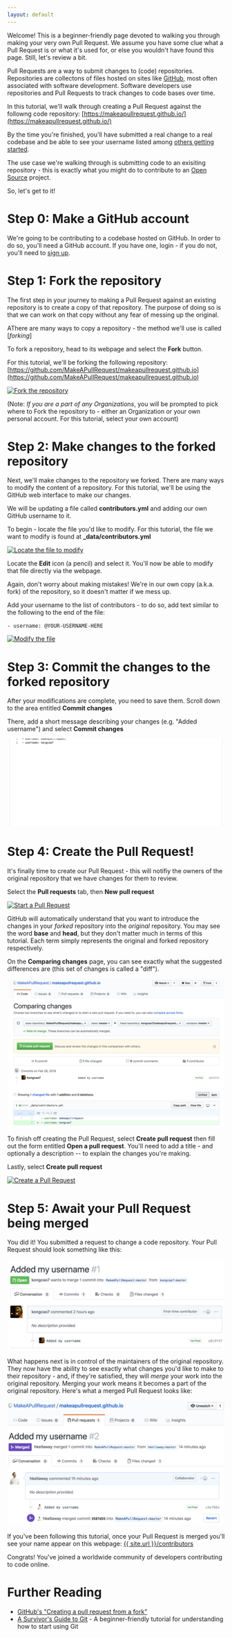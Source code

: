 ```yaml
---
layout: default
---
```


Welcome! This is a beginner-friendly page devoted to walking you through making your very own Pull Request. We assume you have some clue what a Pull Request is or what it's used for, or else you wouldn't have found this page. Still, let's review a bit.

Pull Requests are a way to submit changes to (code) repositories. Repositories are collectons of files hosted on sites like [GitHub](https://github.com), most often associated with software development. Software developers use repositories and Pull Requests to track changes to code bases over time.

In this tutorial, we'll walk through creating a Pull Request against the followng code repository: [https://makeapullrequest.github.io/](https://makeapullrequest.github.io/)

By the time you're finished, you'll have submitted a real change to a real codebase and be able to see your username listed among [others getting started](/contributors).

The use case we're walking through is submitting code to an exisiting repository - this is exactly what you might do to contribute to an [Open Source](https://github.com/open-source) project.

So, let's get to it!

# Step 0: Make a GitHub account

We're going to be contributing to a codebase hosted on GitHub. In order to do so, you'll need a GitHub account. If you have one, login - if you do not, you'll need to [sign up](https://github.com/join).

# Step 1: Fork the repository

The first step in your journey to making a Pull Request against an existing repository is to create a copy of that repository. The purpose of doing so is that we can work on that copy without any fear of messing up the original.

AThere are many ways to copy a repository - the method we'll use is called [*forking*]

To fork a repository, head to its webpage and select the **Fork** button.

For this tutorial, we'll be forking the following repository: [https://github.com/MakeAPullRequest/makeapullrequest.github.io](https://github.com/MakeAPullRequest/makeapullrequest.github.io)

<a href="/assets/images/tutorial/Fork.gif" target="_blank"><img src="/assets/images/tutorial/Fork.gif" alt="Fork the repository"></a>

(Note: *If you are a part of any Organizations*, you will be prompted to pick where to Fork the repository to - either an Organization or your own personal account. For this tutorial, select your own account)

# Step 2: Make changes to the forked repository

Next, we'll make changes to the repository we forked. There are many ways to modify the content of a repository. For this tutorial, we'll be using the GitHub web interface to make our changes.

We will be updating a file called **contributors.yml** and adding our own GitHub username to it.

To begin - locate the file you'd like to modify. For this tutorial, the file we want to modify is found at **_data/contributors.yml**

<a href="/assets/images/tutorial/LocateFile.gif" target="_blank"><img src="/assets/images/tutorial/LocateFile.gif" alt="Locate the file to modify"></a>

Locate the **Edit** icon (a pencil) and select it. You'll now be able to modify that file directly via the webpage.

Again, don't worry about making mistakes! We're in our own copy (a.k.a. fork) of the repository, so it doesn't matter if we mess up.

Add your username to the list of contributors - to do so, add text similar to the following to the end of the file:

```
- username: @YOUR-USERNAME-HERE
```

<a href="/assets/images/tutorial/ModifyFile.gif" target="_blank"><img src="/assets/images/tutorial/ModifyFile.gif" alt="Modify the file"></a>

# Step 3: Commit the changes to the forked repository

After your modifications are complete, you need to save them. Scroll down to the area entitled **Commit changes**

There, add a short message describing your changes (e.g. "Added username") and select **Commit changes**

<a href="/assets/images/tutorial/CommitChanges.gif" target="_blank"><img src="/assets/images/tutorial/CommitChanges.gif" alt="Commit changes"></a>

# Step 4: Create the Pull Request!

It's finally time to create our Pull Request - this will notifiy the owners of the original repository that we have changes for them to review.

Select the **Pull requests** tab, then **New pull request**

<a href="/assets/images/tutorial/StartPullRequest.gif" target="_blank"><img src="/assets/images/tutorial/StartPullRequest.gif" alt="Start a Pull Request"></a>

GitHub will automatically understand that you want to introduce the changes in your *forked* repository into the *original* repository. You may see the word **base** and **head**, but they don't matter much in terms of this tutorial. Each term simply represents the original and forked repository respectively.

On the **Comparing changes** page, you can see exactly what the suggested differences are (this set of changes is called a "diff").

<a href="/assets/images/tutorial/Diff.png" target="_blank"><img src="/assets/images/tutorial/Diff.png" alt="Diff"></a>

To finish off creating the Pull Request, select **Create pull request** then fill out the form entitled **Open a pull request**. You'll need to add a title - and optionally a description -- to explain the changes you're making. 

Lastly, select **Create pull request**

<a href="/assets/images/tutorial/CreatePullRequest.gif" target="_blank"><img src="/assets/images/tutorial/CreatePullRequest.gif" alt="Create a Pull Request"></a>

# Step 5: Await your Pull Request being merged

You did it! You submitted a request to change a code repository. Your Pull Request should look something like this:

<a href="/assets/images/tutorial/PullRequestOpen.png" target="_blank"><img src="/assets/images/tutorial/PullRequestOpen.png" alt="Open Pull Request"></a>

What happens next is in control of the maintainers of the original repository. They now have the ability to see exactly what changes you'd like to make to their repository - and, if they're satisfied, they will *merge* your work into the original repository. Merging your work means it becomes a part of the original repository. Here's what a merged Pull Request looks like:

<a href="/assets/images/tutorial/PullRequestMerged.png" target="_blank"><img src="/assets/images/tutorial/PullRequestMerged.png" alt="Merged Pull Requet"></a>

If you've been following this tutorial, once your Pull Request is merged you'll see your name appear on this webpage: [{{ site.url }}/contributors](/contributors)

Congrats! You've joined a worldwide community of developers contributing to code online.

# Further Reading

* [GitHub's "Creating a pull request from a fork"](https://help.github.com/en/articles/creating-a-pull-request-from-a-fork)
* [A Survivor's Guide to Git](https://www.prolificinteractive.com/2018/12/05/a-survivors-guide-to-git/) - A beginner-friendly tutorial for understanding how to start using Git


